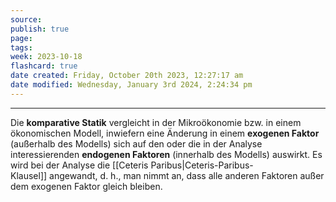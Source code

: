 ```yaml
---
source: 
publish: true
page: 
tags: 
week: 2023-10-18
flashcard: true
date created: Friday, October 20th 2023, 12:27:17 am
date modified: Wednesday, January 3rd 2024, 2:24:34 pm
---
```

***

Die **komparative Statik** vergleicht in der Mikroökonomie bzw. in einem ökonomischen Modell, inwiefern eine Änderung in einem **exogenen Faktor** (außerhalb des Modells) sich auf den oder die in der Analyse interessierenden **endogenen Faktoren** (innerhalb des Modells) auswirkt.
Es wird bei der Analyse die [[Ceteris Paribus|Ceteris-Paribus-Klausel]] angewandt, d. h., man nimmt an, dass alle anderen Faktoren außer dem exogenen Faktor gleich bleiben.